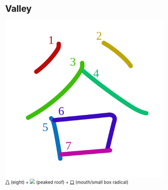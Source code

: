 # Valley
![8c37](Kanji/kanji-colorize/8c37.svg)
 [八](Kanji/kanji-dict/八.md) (eight) + ![](http://www.kanjidamage.com/assets/radsmall/peaked-roof-101ed55c4533ee7cab55b6f451f806104b277ec5d598112a9a5edd47f0853844.jpg) (peaked roof) + [口](Kanji/kanji-dict/口.md) (mouth/small box radical) 